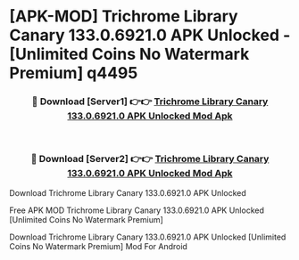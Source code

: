 # [APK-MOD] Trichrome Library Canary 133.0.6921.0 APK Unlocked - [Unlimited Coins No Watermark Premium] q4495



<div align="center">
<h3>🔴 Download [Server1] 👉👉 <a href="https://momento.my/?title=Trichrome_Library_Canary_133.0.6921.0_APK_Unlocked">Trichrome Library Canary 133.0.6921.0 APK Unlocked Mod Apk</a></h3><br>

<h3>🔴 Download [Server2] 👉👉 <a href="https://momento.my/?title=Trichrome_Library_Canary_133.0.6921.0_APK_Unlocked">Trichrome Library Canary 133.0.6921.0 APK Unlocked Mod Apk</a></h3>
</div>



Download Trichrome Library Canary 133.0.6921.0 APK Unlocked 

Free APK MOD Trichrome Library Canary 133.0.6921.0 APK Unlocked [Unlimited Coins No Watermark Premium]

Download Trichrome Library Canary 133.0.6921.0 APK Unlocked [Unlimited Coins No Watermark Premium] Mod For Android
